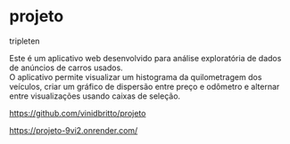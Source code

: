# projeto
tripleten

Este é um aplicativo web desenvolvido para análise exploratória de dados de anúncios de carros usados.  
O aplicativo permite visualizar um histograma da quilometragem dos veículos, criar um gráfico de dispersão entre preço e odômetro e alternar entre visualizações usando caixas de seleção.


https://github.com/vinidbritto/projeto

https://projeto-9vi2.onrender.com/
